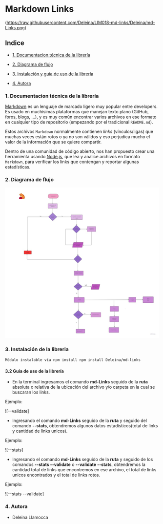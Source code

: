 # Markdown Links

(https://raw.githubusercontent.com/Deleina/LIM018-md-links/Deleina/md-Links.png)


## Indice

- [1. Documentacion técnica de la librería](#1-resumen-del-proyecto)

- [2. Diagrama de flujo](#2-diagramas-de-flujo)

- [3. Instalación y guia de uso de la librería](#3-instalación-y-guia-de-uso-de-la-librería)

- [4. Autora](#5-Autora)



 ### 1. Documentacion técnica de la librería

[Markdown](https://es.wikipedia.org/wiki/Markdown) es un lenguaje de marcado
ligero muy popular entre developers. Es usado en muchísimas plataformas que
manejan texto plano (GitHub, foros, blogs, ...), y es muy común
encontrar varios archivos en ese formato en cualquier tipo de repositorio
(empezando por el tradicional `README.md`).

Estos archivos `Markdown` normalmente contienen _links_ (vínculos/ligas) que
muchas veces están rotos o ya no son válidos y eso perjudica mucho el valor de
la información que se quiere compartir.

Dentro de una comunidad de código abierto, nos han propuesto crear una
herramienta usando [Node.js](https://nodejs.org/), que lea y analice archivos
en formato `Markdown`, para verificar los links que contengan y reportar
algunas estadísticas.


### 2. Diagrama de flujo

![Diagrama](https://raw.githubusercontent.com/Deleina/LIM018-md-links/main/driagrama.jpg)


### 3. Instalación de la libreria

```sh
Módulo instalable vía npm install npm install Deleina/md-links
```

#### 3.2 Guia de uso de la librería

- En la terminal ingresamos el comando **md-Links** seguido de la **ruta** absoluta o relativa de la ubicación del archivo y/o carpeta en la cual se buscaran los links.

Ejemplo:

 ![--validate]

 - Ingresando el comando **md-Links** seguido de la **ruta** y seguido del comando **--stats**, obtendremos algunos datos estadisticos(total de links y cantidad de links unicos).

  Ejemplo:
  
  ![--stats]

  - Ingresando el comando **md-Links** seguido de la **ruta** y seguido de los comandos **--stats --validate** o **--validate --stats**, obtendremos la cantidad total de links que encontremos en ese archivo, el total de links unicos encontrados y el total de links rotos.

  Ejemplo:

  ![--stats --validate]


  ### 4. Autora

- Deleina Llamocca 